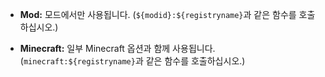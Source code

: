 * **Mod:** 모드에서만 사용됩니다. (`${modid}:${registryname}`과 같은 함수를 호출하십시오.)

* **Minecraft:** 일부 Minecraft 옵션과 함께 사용됩니다. (`minecraft:${registryname}`과 같은 함수를 호출하십시오.)